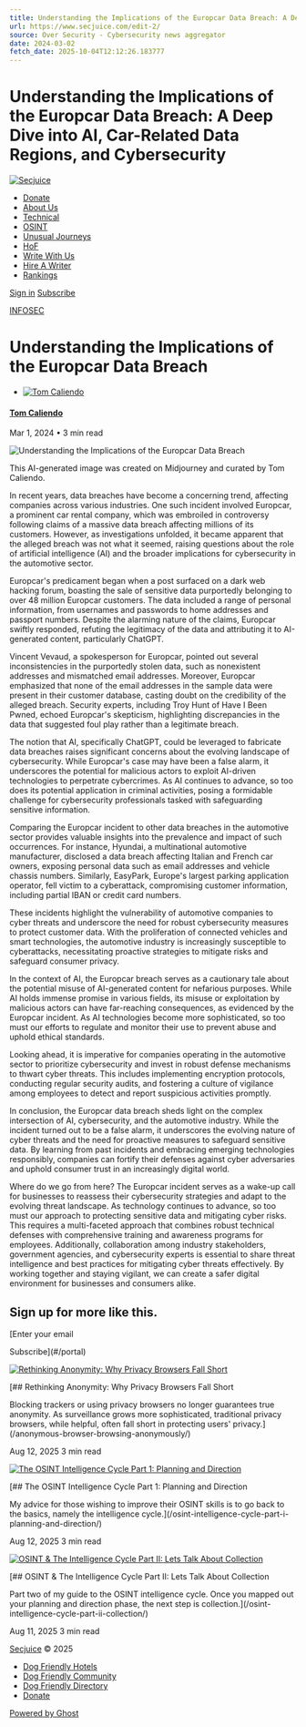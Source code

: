 ```yaml
---
title: Understanding the Implications of the Europcar Data Breach: A Deep Dive into AI, Car-Related Data Regions, and Cybersecurity
url: https://www.secjuice.com/edit-2/
source: Over Security - Cybersecurity news aggregator
date: 2024-03-02
fetch_date: 2025-10-04T12:12:26.183777
---
```


# Understanding the Implications of the Europcar Data Breach: A Deep Dive into AI, Car-Related Data Regions, and Cybersecurity

[![Secjuice](https://www.secjuice.com/content/images/2018/12/Logo-1.png)](https://www.secjuice.com)

* [Donate](https://opencollective.com/secjuice)
* [About Us](https://secjuice.com/about-us/)
* [Technical](https://secjuice.com/tag/technical/)
* [OSINT](https://secjuice.com/tag/OSINT/)
* [Unusual Journeys](https://secjuice.com/tag/unusual-journeys-into-infosec/)
* [HoF](https://secjuice.com/secjuice-hall-of-fame/)
* [Write With Us](https://secjuice.com/join-secjuice-writing-team/)
* [Hire A Writer](https://secjuice.com/hire-infosec-cybersecurity-writer/)
* [Rankings](https://secjuice.com/secjuice-writers-ranking/)

[Sign in](#/portal/signin)
[Subscribe](#/portal/signup)

[INFOSEC](/tag/infosec/)

# Understanding the Implications of the Europcar Data Breach

* [![Tom Caliendo](/content/images/size/w100/2022/07/square-profile.png)](/author/tom-caliendo/)

#### [Tom Caliendo](/author/tom-caliendo/)

Mar 1, 2024
• 3 min read

![Understanding the Implications of the Europcar Data Breach](/content/images/size/w2000/2024/03/IMG_7559.webp)

This AI-generated image was created on Midjourney and curated by Tom Caliendo.

In recent years, data breaches have become a concerning trend, affecting companies across various industries. One such incident involved Europcar, a prominent car rental company, which was embroiled in controversy following claims of a massive data breach affecting millions of its customers. However, as investigations unfolded, it became apparent that the alleged breach was not what it seemed, raising questions about the role of artificial intelligence (AI) and the broader implications for cybersecurity in the automotive sector.

Europcar's predicament began when a post surfaced on a dark web hacking forum, boasting the sale of sensitive data purportedly belonging to over 48 million Europcar customers. The data included a range of personal information, from usernames and passwords to home addresses and passport numbers. Despite the alarming nature of the claims, Europcar swiftly responded, refuting the legitimacy of the data and attributing it to AI-generated content, particularly ChatGPT.

Vincent Vevaud, a spokesperson for Europcar, pointed out several inconsistencies in the purportedly stolen data, such as nonexistent addresses and mismatched email addresses. Moreover, Europcar emphasized that none of the email addresses in the sample data were present in their customer database, casting doubt on the credibility of the alleged breach. Security experts, including Troy Hunt of Have I Been Pwned, echoed Europcar's skepticism, highlighting discrepancies in the data that suggested foul play rather than a legitimate breach.

The notion that AI, specifically ChatGPT, could be leveraged to fabricate data breaches raises significant concerns about the evolving landscape of cybersecurity. While Europcar's case may have been a false alarm, it underscores the potential for malicious actors to exploit AI-driven technologies to perpetrate cybercrimes. As AI continues to advance, so too does its potential application in criminal activities, posing a formidable challenge for cybersecurity professionals tasked with safeguarding sensitive information.

Comparing the Europcar incident to other data breaches in the automotive sector provides valuable insights into the prevalence and impact of such occurrences. For instance, Hyundai, a multinational automotive manufacturer, disclosed a data breach affecting Italian and French car owners, exposing personal data such as email addresses and vehicle chassis numbers. Similarly, EasyPark, Europe's largest parking application operator, fell victim to a cyberattack, compromising customer information, including partial IBAN or credit card numbers.

These incidents highlight the vulnerability of automotive companies to cyber threats and underscore the need for robust cybersecurity measures to protect customer data. With the proliferation of connected vehicles and smart technologies, the automotive industry is increasingly susceptible to cyberattacks, necessitating proactive strategies to mitigate risks and safeguard consumer privacy.

In the context of AI, the Europcar breach serves as a cautionary tale about the potential misuse of AI-generated content for nefarious purposes. While AI holds immense promise in various fields, its misuse or exploitation by malicious actors can have far-reaching consequences, as evidenced by the Europcar incident. As AI technologies become more sophisticated, so too must our efforts to regulate and monitor their use to prevent abuse and uphold ethical standards.

Looking ahead, it is imperative for companies operating in the automotive sector to prioritize cybersecurity and invest in robust defense mechanisms to thwart cyber threats. This includes implementing encryption protocols, conducting regular security audits, and fostering a culture of vigilance among employees to detect and report suspicious activities promptly.

In conclusion, the Europcar data breach sheds light on the complex intersection of AI, cybersecurity, and the automotive industry. While the incident turned out to be a false alarm, it underscores the evolving nature of cyber threats and the need for proactive measures to safeguard sensitive data. By learning from past incidents and embracing emerging technologies responsibly, companies can fortify their defenses against cyber adversaries and uphold consumer trust in an increasingly digital world.

Where do we go from here? The Europcar incident serves as a wake-up call for businesses to reassess their cybersecurity strategies and adapt to the evolving threat landscape. As technology continues to advance, so too must our approach to protecting sensitive data and mitigating cyber risks. This requires a multi-faceted approach that combines robust technical defenses with comprehensive training and awareness programs for employees. Additionally, collaboration among industry stakeholders, government agencies, and cybersecurity experts is essential to share threat intelligence and best practices for mitigating cyber threats effectively. By working together and staying vigilant, we can create a safer digital environment for businesses and consumers alike.

## Sign up for more like this.

[Enter your email

Subscribe](#/portal)

[![Rethinking Anonymity: Why Privacy Browsers Fall Short](/content/images/size/w600/2025/08/AdobeStock_1265650796-1.jpeg)](/anonymous-browser-browsing-anonymously/)

[## Rethinking Anonymity: Why Privacy Browsers Fall Short

Blocking trackers or using privacy browsers no longer guarantees true anonymity. As surveillance grows more sophisticated, traditional privacy browsers, while helpful, often fall short in protecting users' privacy.](/anonymous-browser-browsing-anonymously/)

Aug 12, 2025
3 min read

[![The OSINT Intelligence Cycle Part 1: Planning and Direction](/content/images/size/w600/2020/08/ghostbusters.png)](/osint-intelligence-cycle-part-i-planning-and-direction/)

[## The OSINT Intelligence Cycle Part 1: Planning and Direction

My advice for those wishing to improve their OSINT skills is to go back to the basics, namely the intelligence cycle.](/osint-intelligence-cycle-part-i-planning-and-direction/)

Aug 12, 2025
3 min read

[![OSINT & The Intelligence Cycle Part II: Lets Talk About Collection](/content/images/size/w600/2020/09/4-1.jpg)](/osint-intelligence-cycle-part-ii-collection/)

[## OSINT & The Intelligence Cycle Part II: Lets Talk About Collection

Part two of my guide to the OSINT intelligence cycle. Once you mapped out your planning and direction phase, the next step is collection.](/osint-intelligence-cycle-part-ii-collection/)

Aug 11, 2025
3 min read

[Secjuice](https://www.secjuice.com) © 2025

* [Dog Friendly Hotels](https://rochdog.com)
* [Dog Friendly Community](https://rochsociety.com)
* [Dog Friendly Directory](https://rochdog.com)
* [Donate](https://opencollective.com/secjuice)

[Powered by Ghost](https://ghost.org/)